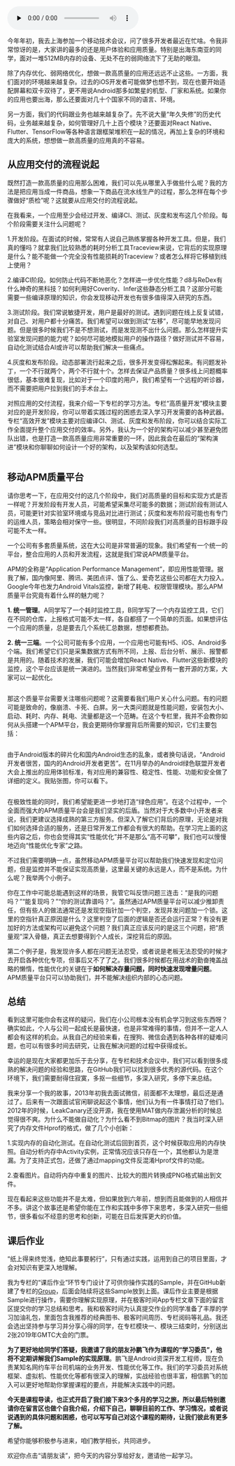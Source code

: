 <audio id="audio" title="导读 | 如何打造高质量的应用？" controls="" preload="none"><source id="mp3" src="https://static001.geekbang.org/resource/audio/84/d8/84e6a65e9d137c406e891461a46505d8.mp3"></audio>

今年年初，我去上海参加一个移动技术会议，问了很多开发者最近在忙啥。令我非常惊讶的是，大家讲的最多的还是用户体验和应用质量。特别是出海东南亚的同学，面对一堆512MB内存的设备、无处不在的弱网络流下了无助的眼泪。

除了内存优化、弱网络优化，想做一款高质量的应用还远远不止这些。一方面，我们面对的环境越来越复杂。过去的iOS开发者可能做梦也想不到，现在也要开始适配屏幕和双卡双待了，更不用说Android那多如繁星的机型、厂家和系统。如果你的应用也要出海，那么还要面对几十个国家不同的语言、环境。

另一方面，我们的代码跟业务也越来越复杂了。先不说大量“年久失修”的历史代码，业务越来越复杂，如何管理好几十上百个模块？还要面对React Native、Flutter、TensorFlow等各种语言跟框架堆积在一起的情况，再加上复杂的环境和庞大的系统，想想做一款高质量的应用真的不容易。

## 从应用交付的流程说起

既然打造一款高质量的应用那么困难，我们可以先从哪里入手做些什么呢？我的方法是把应用当成一件商品，想象一下商品在流水线生产的过程，那么怎样在每个步骤做好“质检”呢？这就要从应用交付的流程说起。

在我看来，一个应用至少会经过开发、编译CI、测试、灰度和发布这几个阶段。每个阶段需要关注什么问题呢？

1.开发阶段。在面试的时候，常常有人说自己熟练掌握各种开发工具。但是，我们真的懂吗？就拿我们比较熟悉的耗时分析工具Traceview来说，它背后的实现原理是什么？能不能做一个完全没有性能损耗的Traceview？或者怎么样将它移植到线上使用？

2.编译CI阶段。如何防止代码不断地恶化？怎样进一步优化性能？d8与ReDex有什么神奇的黑科技？如何利用好Coverity、Infer这些静态分析工具？这部分可能需要一些编译原理的知识，你会发现移动开发也有很多值得深入研究的东西。

3.测试阶段。我们常说敏捷开发，用户是最好的测试。遇到问题在线上反复试错，对自己、对用户都十分痛苦。我们希望可以做到测试“左移”，尽可能早地发现问题。但是很多时候我们不是不想测试，而是发现测不出什么问题。那么怎样提升实验室发现问题的能力呢？如何尽可能地模拟用户的操作路径？做好测试并不容易，自动化测试结合AI或许可以帮助我们解决一些痛点。

4.灰度和发布阶段。动态部署流行起来之后，很多开发变得松懈起来。有问题发补丁，一个不行就两个，两个不行就十个。怎样去保证产品质量？很多线上问题概率很低，基本很难复现，比如对于一个印度的用户，我们希望有一个远程的听诊器，而不需要把用户拉到我们的手术台上。

对照应用的交付流程，我来介绍一下专栏的学习方法。专栏“高质量开发”模块主要对应的是开发阶段，你可以带着实践过程的困惑去深入学习开发需要的各种武器。专栏“高效开发”模块主要对应编译CI、测试、灰度和发布阶段，你可以结合实际工作全面提升整个应用交付的效率。另外，我认为一个好的架构可以减少甚至避免团队出错，也是打造一款高质量应用非常重要的一环，因此我会在最后的“架构演进”模块和你聊聊如何设计一个好的架构，以及架构该如何选型。

<img src="https://static001.geekbang.org/resource/image/db/52/db04d36b1bf1f1278f4539348f4e8252.jpeg" alt="">

## 移动APM质量平台

请你思考一下，在应用交付的这几个阶段中，我们对高质量的目标和实现方式是否一样呢？开发阶段有开发人员，可能希望采集尽可能多的数据；测试阶段有测试人员，可能更针对实验室环境或与竞品对比进行测试；灰度和发布阶段可能也有专门的运维人员，策略会相对保守一些。很明显，不同阶段我们对高质量的目标跟手段可能不太一样。

一个公司有多套质量系统，这在大公司是非常普遍的现象。我们希望有一个统一的平台，整合应用的人员和开发流程，这就是我们常说APM质量平台。

APM的全称是“Application Performance Management”，即应用性能管理。据我了解，国内像阿里、腾讯、美团点评、饿了么、爱奇艺这些公司都在大力投入。Google今年也发力Android Vitals监控，新增了耗电、权限管理模块。那么APM质量平台究竟有着什么样的魅力呢？

**1. 统一管理**。A同学写了一个耗时监控工具，B同学写了一个内存监控工具，它们在不同的仓库，上报格式可能不太一样，各自都搭了一个简单的页面。如果想评估一个应用的质量，总是要去几个系统汇总数据，想想都费劲。

**2. 统一三端**。一个公司可能有多个应用，一个应用也可能有H5、iOS、Android多个端。我们希望它们只是采集数据方式有所不同，上报、后台分析、展示、报警都是共用的。随着技术的发展，我们可能会增加React Native、Flutter这些新模块的监控，这个平台应该是统一演进的。当然我们非常希望业界有一套开源的方案，大家可以一起优化。

<img src="https://static001.geekbang.org/resource/image/2b/20/2b4e75cef0fc7982ecd6fd3e12dc0c20.png" alt="">

那这个质量平台需要关注哪些问题呢？这需要看我们用户关心什么问题。有的问题可能是致命的，像崩溃、卡死、白屏。另一大类问题就是性能问题，安装包大小、启动、耗时、内存、耗电、流量都是这一个范畴。在这个专栏里，我并不会教你如何从头搭建一个APM平台，我会更期待你掌握背后所需要的知识，它们主要包括：

<img src="https://static001.geekbang.org/resource/image/fb/fb/fb492a5ede709bbacb59953c04d986fb.png" alt="">

由于Android版本的碎片化和国内Android生态的乱象，或者换句话说，“Android开发者很苦，国内的Android开发者更苦”。在11月举办的Android绿色联盟开发者大会上推出的应用体验标准，有对应用的兼容性、稳定性、性能、功能和安全做了详细的定义。我贴张图，你可以看下。

<img src="https://static001.geekbang.org/resource/image/21/fd/211405b9dcf1291e1e1bb1fbfb2a70fd.jpeg" alt="">

在极致性能的同时，我们希望能更进一步地打造“绿色应用”。在这个过程中，一个全面而强大的APM质量平台会是我们坚实的后盾。当然对于大多数中小开发者来说，我们更建议选择成熟的第三方服务。但深入了解它们背后的原理，无论是对我们如何选择合适的服务，还是日常开发工作都会有很大的帮助。在学习完上面的这些内容之后，你也会觉得其实“性能优化”并不是那么“高不可攀”，我们也可以慢慢地迈向“性能优化专家”之路。

不过我们需要明确一点，虽然移动APM质量平台可以帮助我们快速发现和定位问题，但是监控并不能保证实现高质量，这里最关键的永远是人，而不是系统。为什么呢？我举两个小例子。

你在工作中可能总能遇到这样的场景，我管它叫反馈问题三连击：“是我的问题吗？”“能复现吗？”“你的测试靠谱吗？”。虽然通过APM质量平台可以减少推卸责任，但有些人的做法通常还是发现空指针加一个判空，发现并发问题加一个锁。这里的空指针真正原因是什么？这里判空了后面的逻辑是否还会运行正常？有没有更加好的方法或架构可以避免这个问题？我们真正应该反问的是这三个问题，把“质量观”深入骨髓，真正去想要得到个人成长，深挖背后的原因。

第二个例子是，我发现许多人都在问题无法忍受，或者说是老板无法忍受的时候才去开启各种优化专项，但事后又不了了之。我们很多时候都在用战术的勤奋掩盖战略的懒惰，性能优化的关键在于**如何解决存量问题，同时快速发现增量问题**。APM质量平台只可以协助我们，并不能解决组织内部的心态问题。

## 总结

看到这里可能你会有这样的疑问，我们在小公司根本没有机会学习到这些东西呀？确实如此，个人与公司一起成长是最快速，也是非常难得的事情，但并不一定人人都会有这样的机会。从我自己的经验来看，在搜狗、微信会遇到各种各样的疑难问题，也可以有很多时间去研究，让我在解决问题的过程中获得成长。

幸运的是现在大家都更加乐于去分享，在专栏和技术会议中，我们可以看到很多成熟的解决问题的经验和思路，在GitHub我们可以找到很多优秀的源代码。在这个环境下，我们需要耐得住寂寞，多抠一些细节，多深入研究，多停下来总结。

我来分享一个我的故事，2013年初我去面试微信，前面都不太理想，最后还是通过了。后来有一次跟面试官闲聊说起这个事情，他们认为有一件事情打动了他们。2012年的时候，LeakCanary还没开源，我在使用MAT做内存泄漏分析的时候总觉得很不爽。为什么不能做自动化？为什么看不到Bitmap的图片？我当时深入研究了内存文件Hprof的格式，做了几个小创新：

1.实现内存的自动化测试。在自动化测试后回到首页，这个时候获取应用的内存快照。自动分析内存中Activity实例，正常情况应该只存在一个，其他都认为是泄漏。为了支持正式包，还做了通过mapping文件反混淆Hprof文件的功能。

2.查看图片。自动将内存中重复的图片、比较大的图片转换成PNG格式输出到文件。

现在看起来这些功能并不是太难，但如果放到六年前，想到而且能做到的人相信并不多。讲这个故事还是希望你能在工作和实践中多停下来思考，多深入研究一些细节，很多看似不经意的思考和创新，可能在日后发挥更大的价值。

## 课后作业

“纸上得来终觉浅，绝知此事要躬行”，只有通过实践，运用到自己的项目里面，才会对知识有更深入地理解。

我为专栏的“课后作业”环节专门设计了可供你操作实践的Sample，并在GitHub新建了专栏的[Group](https://github.com/AndroidAdvanceWithGeektime)，后面会陆续将这些Sample放到上面。课后作业主要是根据Sample进行操作，需要你理解实现原理，并在极客时间App专栏文章下面的留言区提交你的学习总结和思考。我和极客时间为认真提交作业的同学准备了丰厚的学习加油礼包，里面包含我推荐的经典图书、极客时间周历、专栏阅码等礼品。我还会选出坚持参与学习并分享心得的同学，在专栏模块一、模块三结束时，分别送出2张2019年GMTC大会的门票。

**为了更好地给同学们答疑，我邀请了我的朋友孙鹏飞作为课程的“学习委员”，他将不定期讲解我们Sample的实现原理**。鹏飞是Android资深开发工程师，现在负责某知名网约车平台司机端的业务开发、性能优化等工作。我们的学习委员对系统框架、虚拟机、性能优化等都有很深入的理解，实战经验也很丰富，相信鹏飞的加入可以更好地帮助你掌握课程的要点，并能解决实践中的问题。

**今天是课程导读，也正式开启了我们接下来3个多月的学习之旅，所以最后特别邀请你在留言区也做个自我介绍，介绍下自己，聊聊目前的工作、学习情况，或者说说遇到的具体问题和困惑，也可以写写自己对这个课程的期待，让我们彼此有更多了解。**

希望你能够积极参与进来，咱们教学相长，共同进步。

欢迎你点击“请朋友读”，把今天的内容分享给好友，邀请他一起学习。

<img src="https://static001.geekbang.org/resource/image/24/c0/24c190870d71c3daa203a939d67358c0.jpg" alt=""><img src="https://static001.geekbang.org/resource/image/30/aa/306ef8892cc985a19fdd36534e7c5daa.png" alt="">
